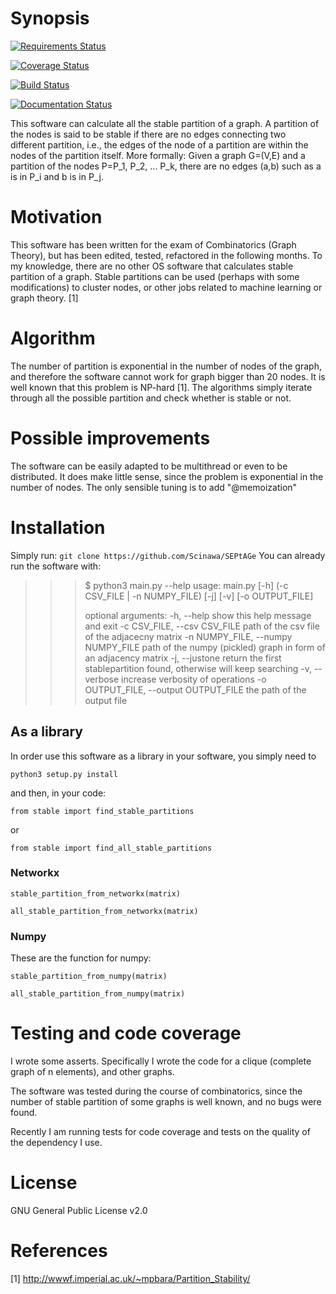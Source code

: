 # Synopsis

[![Requirements Status](https://requires.io/github/Scinawa/stablepartitions/requirements.svg?branch=master)](https://requires.io/github/Scinawa/stablepartitions/requirements/?branch=master)

[![Coverage Status](https://coveralls.io/repos/github/Scinawa/stablepartitions/badge.svg?branch=master)](https://coveralls.io/github/Scinawa/stablepartitions?branch=master)

[![Build Status](https://drone.io/github.com/Scinawa/stablepartitions/status.png)](https://drone.io/github.com/Scinawa/stablepartitions/latest)

[![Documentation Status](https://readthedocs.org/projects/stablepartitions/badge/?version=latest)](http://stablepartitions.readthedocs.org/en/latest/?badge=latest)



This software can calculate all the stable partition of a graph. A partition 
of the nodes is said to be stable if there are no edges connecting two  
different partition, i.e., the edges of the node of a  partition are within 
the nodes of the partition itself. More formally: Given a graph G=(V,E) and a
 partition of the nodes P=P_1, P_2, ... P_k, there are no edges (a,b) such as
  a is in P_i and b is in P_j.


# Motivation

This software has been written for the exam of Combinatorics (Graph Theory), 
but has been edited, tested, refactored in the following months. To my 
knowledge, there are no other OS software that calculates stable partition of
 a graph. Stable partitions can be used (perhaps with some modifications) to 
 cluster nodes, or other jobs related to machine learning or graph theory. [1]

# Algorithm

The number of partition is exponential in the number of nodes of the 
graph, and therefore the software cannot work for graph bigger than 20 nodes.
It is well known that this problem is NP-hard [1]. The algorithms simply 
iterate through all the possible partition and check whether is stable or not.

# Possible improvements

The software can be easily adapted to be multithread or even to be distributed.
It does make little sense, since the problem is exponential in the number of 
nodes. The only sensible tuning is to add "@memoization"

# Installation
Simply run:
`git clone https://github.com/Scinawa/SEPtAGe`
You can already run the software with:

>>> $ python3 main.py --help
>>> usage: main.py [-h] (-c CSV_FILE | -n NUMPY_FILE) [-j] [-v] [-o OUTPUT_FILE]
>>> 
>>> optional arguments:
>>>   -h, --help            show this help message and exit
>>>   -c CSV_FILE, --csv CSV_FILE
>>>                         path of the csv file of the adjacecny matrix
>>>   -n NUMPY_FILE, --numpy NUMPY_FILE
>>>                         path of the numpy (pickled) graph in form of an
>>>                         adjacency matrix
>>>   -j, --justone         return the first stablepartition found, otherwise will
>>>                         keep searching
>>>   -v, --verbose         increase verbosity of operations
>>>   -o OUTPUT_FILE, --output OUTPUT_FILE
>>>                         the path of the output file


## As a library
 
In order use this software as a library in your software, you simply need to 

`python3 setup.py install`

and then, in your code:

`from stable import find_stable_partitions`

or

`from stable import find_all_stable_partitions`

### Networkx

`stable_partition_from_networkx(matrix)`

`all_stable_partition_from_networkx(matrix)`

### Numpy
These are the function for numpy:

`stable_partition_from_numpy(matrix)`

`all_stable_partition_from_numpy(matrix)`

# Testing and code coverage

I wrote some asserts. Specifically I wrote the code for a clique (complete 
graph of n elements), and other graphs.

The software was tested during the course of combinatorics, since the number 
of stable partition of some graphs is well known, and no bugs were found. 

Recently I am running tests for code coverage and tests on the quality of the dependency I use.


# License

GNU General Public License v2.0


# References

[1] http://wwwf.imperial.ac.uk/~mpbara/Partition_Stability/
